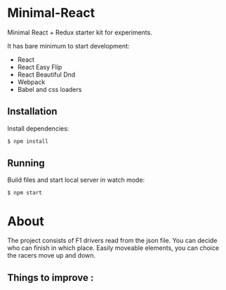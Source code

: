 # Minimal-React
Minimal React + Redux starter kit for experiments.


It has bare minimum to start development:
* React
* React Easy Flip
* React Beautiful Dnd
* Webpack
* Babel and css loaders


## Installation
Install dependencies:
```js
$ npm install
```

## Running
Build files and start local server in watch mode:
```js
$ npm start
```

# About

The project consists of F1 drivers read from the json file. You can decide who can finish in which place. 
Easily moveable elements, you can choice the racers move up and down.

## Things to improve :

